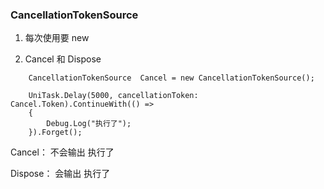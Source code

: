### CancellationTokenSource

1. 每次使用要 new

2. Cancel 和 Dispose

```
    CancellationTokenSource  Cancel = new CancellationTokenSource();

    UniTask.Delay(5000, cancellationToken: Cancel.Token).ContinueWith(() =>
    {
        Debug.Log("执行了");
    }).Forget();

```

Cancel： 不会输出 执行了

Dispose： 会输出 执行了